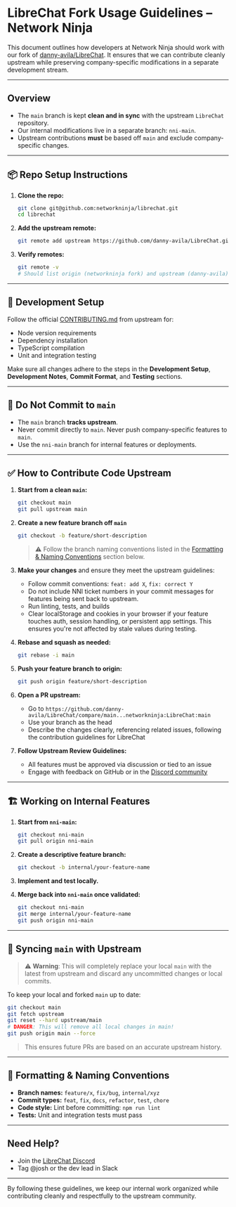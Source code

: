 # LibreChat Fork Usage Guidelines – Network Ninja

This document outlines how developers at Network Ninja should work with our fork of [danny-avila/LibreChat](https://github.com/danny-avila/LibreChat). It ensures that we can contribute cleanly upstream while preserving company-specific modifications in a separate development stream.

---

## Overview

- The `main` branch is kept **clean and in sync** with the upstream `LibreChat` repository.
- Our internal modifications live in a separate branch: `nni-main`.
- Upstream contributions **must** be based off `main` and exclude company-specific changes.

---

## 📦 Repo Setup Instructions

1. **Clone the repo:**

   ```bash
   git clone git@github.com:networkninja/librechat.git
   cd librechat
   ```

2. **Add the upstream remote:**

   ```bash
   git remote add upstream https://github.com/danny-avila/LibreChat.git
   ```

3. **Verify remotes:**

   ```bash
   git remote -v
   # Should list origin (networkninja fork) and upstream (danny-avila)
   ```

---

## 🧪 Development Setup

Follow the official [CONTRIBUTING.md](https://github.com/danny-avila/LibreChat/blob/main/.github/CONTRIBUTING.md) from upstream for:

- Node version requirements
- Dependency installation
- TypeScript compilation
- Unit and integration testing

Make sure all changes adhere to the steps in the **Development Setup**, **Development Notes**, **Commit Format**, and **Testing** sections.

---

## 🚫 Do Not Commit to `main`

- The `main` branch **tracks upstream**.
- Never commit directly to `main`. Never push company-specific features to `main`.
- Use the `nni-main` branch for internal features or deployments.

---

## ✅ How to Contribute Code Upstream

1. **Start from a clean `main`:**

   ```bash
   git checkout main
   git pull upstream main
   ```

2. **Create a new feature branch off `main`**

   ```bash
   git checkout -b feature/short-description
   ```

   > ⚠️ Follow the branch naming conventions listed in the [Formatting & Naming Conventions](#-formatting--naming-conventions) section below.

3. **Make your changes** and ensure they meet the upstream guidelines:

   - Follow commit conventions: `feat: add X`, `fix: correct Y`
   - Do not include NNI ticket numbers in your commit messages for features being sent back to upstream.
   - Run linting, tests, and builds
   - Clear localStorage and cookies in your browser if your feature touches auth, session handling, or persistent app settings. This ensures you're not affected by stale values during testing.

4. **Rebase and squash as needed:**

   ```bash
   git rebase -i main
   ```

5. **Push your feature branch to origin:**

   ```bash
   git push origin feature/short-description
   ```

6. **Open a PR upstream:**

   - Go to `https://github.com/danny-avila/LibreChat/compare/main...networkninja:LibreChat:main`
   - Use your branch as the head
   - Describe the changes clearly, referencing related issues, following the contribution guidelines for LibreChat

7. **Follow Upstream Review Guidelines:**

   - All features must be approved via discussion or tied to an issue
   - Engage with feedback on GitHub or in the [Discord community](https://discord.librechat.ai)

---

## 🏗️ Working on Internal Features

1. **Start from `nni-main`:**

   ```bash
   git checkout nni-main
   git pull origin nni-main
   ```

2. **Create a descriptive feature branch:**

   ```bash
   git checkout -b internal/your-feature-name
   ```

3. **Implement and test locally.**

4. **Merge back into `nni-main` once validated:**

   ```bash
   git checkout nni-main
   git merge internal/your-feature-name
   git push origin nni-main
   ```

---

## 🔁 Syncing `main` with Upstream

> ⚠️ **Warning**: This will completely replace your local `main` with the latest from upstream and discard any uncommitted changes or local commits.

To keep your local and forked `main` up to date:

```bash
git checkout main
git fetch upstream
git reset --hard upstream/main
# DANGER: This will remove all local changes in main!
git push origin main --force
```

> This ensures future PRs are based on an accurate upstream history.

---

## 🧼 Formatting & Naming Conventions

- **Branch names:** `feature/x`, `fix/bug`, `internal/xyz`
- **Commit types:** `feat`, `fix`, `docs`, `refactor`, `test`, `chore`
- **Code style:** Lint before committing: `npm run lint`
- **Tests:** Unit and integration tests must pass

---

## Need Help?

- Join the [LibreChat Discord](https://discord.librechat.ai)
- Tag @josh or the dev lead in Slack

---

By following these guidelines, we keep our internal work organized while contributing cleanly and respectfully to the upstream community.

